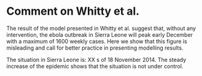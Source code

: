 # Comment on Whitty et al.

The result of the model presented in Whitty et al. suggest that, without any intervention, the ebola outbreak in Sierra Leone will peak early December with a maximum of 1600 weekly cases. Here we show that this figure is misleading and call for better practice in presenting modelling results.


The situation in Sierra Leone is: XX s of 18 November 2014. The steady increase of the epidemic shows that the situation is not under control.
